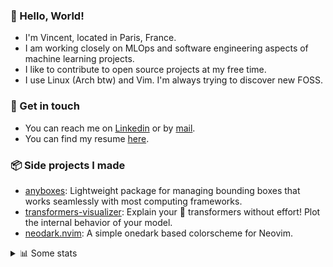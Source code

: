 ### 👋 Hello, World!

- I'm Vincent, located in Paris, France.
- I am working closely on MLOps and software engineering aspects of machine learning projects.
- I like to contribute to open source projects at my free time.
- I use Linux (Arch btw) and Vim. I'm always trying to discover new FOSS.

### 🔗 Get in touch

- You can reach me on [Linkedin](https://www.linkedin.com/in/vincent-duchauffour-3a9641155/) or by [mail](mailto:vincent.duchauffour@proton.me).
- You can find my resume [here](https://raw.githubusercontent.com/VDuchauffour/resume/main/resume.pdf).

### 📦 Side projects I made

- [anyboxes](https://github.com/VDuchauffour/anyboxes): Lightweight package for managing bounding boxes that works seamlessly with most computing frameworks.
- [transformers-visualizer](https://github.com/VDuchauffour/transformers-visualizer): Explain your 🤗 transformers without effort! Plot the internal behavior of your model. 
- [neodark.nvim](https://github.com/VDuchauffour/neodark.nvim): A simple onedark based colorscheme for Neovim.

<details><summary>📊 Some stats</summary>  
  
<p align="center">
  <img alt="VDuchauffour's github stats" src="https://github-readme-stats.vercel.app/api?username=VDuchauffour&include_all_commits=true&show_icons=true&theme=react"/>
  <br />
  <img alt="VDuchauffour's streak stats" src="https://streak-stats.demolab.com?user=VDuchauffour&theme=react"/>
  <br />
  <img alt="VDuchauffour's language stats" src="https://github-readme-stats.vercel.app/api/top-langs/?username=VDuchauffour&count_private=true&include_all_commits=true&show_icons=true&layout=compact&theme=react"/>
  <!--   <br />
  <img alt="VDuchauffour's Wakatime stats" src="https://github-readme-stats.vercel.app/api/wakatime?username=VDuchauffour&theme=react"/> -->
</p>

#### 🧭 Wakatime stats
<!--START_SECTION:waka-->
![Code Time](http://img.shields.io/badge/Code%20Time-995%20hrs%2029%20mins-blue)

![Lines of code](https://img.shields.io/badge/From%20Hello%20World%20I%27ve%20Written-1.3%20million%20lines%20of%20code-blue)

**🐱 My GitHub Data** 

> 📦 978.5 kB Used in GitHub's Storage 
 > 
> 🏆 1,703 Contributions in the Year 2023
 > 
> 🚫 Not Opted to Hire
 > 
> 📜 9 Public Repositories 
 > 
> 🔑 2 Private Repositories 
 > 
**I'm a Night 🦉** 

```text
🌞 Morning                34 commits          █░░░░░░░░░░░░░░░░░░░░░░░░   05.73 % 
🌆 Daytime                193 commits         ████████░░░░░░░░░░░░░░░░░   32.55 % 
🌃 Evening                238 commits         ██████████░░░░░░░░░░░░░░░   40.13 % 
🌙 Night                  128 commits         █████░░░░░░░░░░░░░░░░░░░░   21.59 % 
```
📅 **I'm Most Productive on Wednesday** 

```text
Monday                   106 commits         ████░░░░░░░░░░░░░░░░░░░░░   17.88 % 
Tuesday                  51 commits          ██░░░░░░░░░░░░░░░░░░░░░░░   08.60 % 
Wednesday                149 commits         ██████░░░░░░░░░░░░░░░░░░░   25.13 % 
Thursday                 109 commits         █████░░░░░░░░░░░░░░░░░░░░   18.38 % 
Friday                   60 commits          ███░░░░░░░░░░░░░░░░░░░░░░   10.12 % 
Saturday                 33 commits          █░░░░░░░░░░░░░░░░░░░░░░░░   05.56 % 
Sunday                   85 commits          ████░░░░░░░░░░░░░░░░░░░░░   14.33 % 
```


📊 **This Week I Spent My Time On** 

```text
💬 Programming Languages: 
Python                   38 hrs 52 mins      ███████████████████████░░   91.73 % 
YAML                     59 mins             █░░░░░░░░░░░░░░░░░░░░░░░░   02.34 % 
INI                      49 mins             ░░░░░░░░░░░░░░░░░░░░░░░░░   01.93 % 
TOML                     39 mins             ░░░░░░░░░░░░░░░░░░░░░░░░░   01.55 % 
ActionScript             15 mins             ░░░░░░░░░░░░░░░░░░░░░░░░░   00.61 % 
```


 Last Updated on 25/09/2023 00:34:38 UTC
<!--END_SECTION:waka-->
</details>
